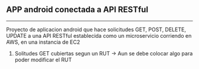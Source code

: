 ## APP android conectada a API RESTful
******
Proyecto de aplicacion android que hace solicitudes GET, POST, DELETE, UPDATE a una API RESTful
establecida como un microservicio corriendo en AWS, en una instancia de EC2

1. Solitudes GET cubiertas segun un RUT -> Aun se debe colocar algo para poder modificar el RUT


